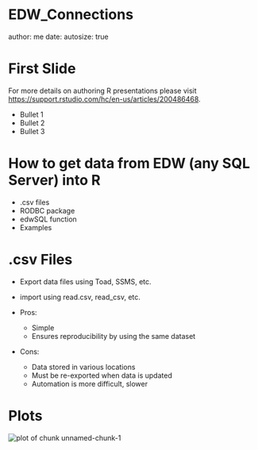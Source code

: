 EDW_Connections
========================================================
author: me
date:
autosize: true

First Slide
========================================================

For more details on authoring R presentations please visit <https://support.rstudio.com/hc/en-us/articles/200486468>.

- Bullet 1
- Bullet 2
- Bullet 3

How to get data from EDW (any SQL Server) into R
========================================================

- .csv files
- RODBC package
- edwSQL function
- Examples


.csv Files
========================================================

- Export data files using Toad, SSMS, etc.
- import using read.csv, read_csv, etc.
- Pros:
   - Simple
   - Ensures reproducibility by using the same dataset

- Cons:
   - Data stored in various locations
   - Must be re-exported when data is updated
   - Automation is more difficult, slower


Plots
========================================================
![plot of chunk unnamed-chunk-1](EDW_Connections-figure/unnamed-chunk-1-1.png) 
